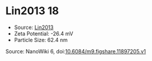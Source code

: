 <a name="material" />

# Lin2013 18
<script type="application/ld+json">
  {
    "@context": "https://schema.org/",
    "@type": "ChemicalSubstance",
    "@id": "https://egonw.github.io/nanowiki/nanowiki465.html#material",
    "http://purl.org/dc/terms/conformsTo":
      {
        "@type": "CreativeWork",
        "@id": "https://bioschemas.org/profiles/ChemicalSubstance/0.4-RELEASE/"
      },
    "identfier": "465",
    "name": "Lin2013 18",
    "url": "https://egonw.github.io/nanowiki/nanowiki465.html#material",
    "sameAs": "http://127.0.0.1/mediawiki/index.php/Special:URIResolver/Lin2013_18"
  }
</script>


* Source: [Lin2013](articleLin2013.md)
* Zeta Potential: -26.4 mV
* Particle Size: 62.4 nm


Source: NanoWiki 6, doi:[10.6084/m9.figshare.11897205.v1](https://doi.org/10.6084/m9.figshare.11897205.v1)
